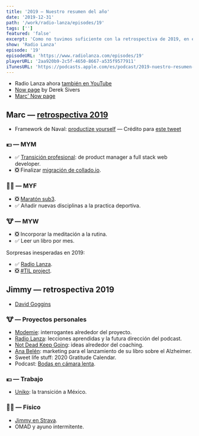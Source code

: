 ```yaml
---
title: '2019 — Nuestro resumen del año'
date: '2019-12-31'
path: '/work/radio-lanza/episodes/19'
tags: ['']
featured: 'false'
excerpt: 'Como no tuvimos suficiente con la retrospectiva de 2019, en este último episodio del año, aprovechamos para repasar nuestros respectivos 2019s — desde un punto de vista profesional, personal, y espiritual.'
show: 'Radio Lanza'
episode: '19'
episodeURL: 'https://www.radiolanza.com/episodes/19'
playerURL: '2aa920b9-2c5f-4650-8667-a535f9577911'
iTunesURL: 'https://podcasts.apple.com/es/podcast/2019-nuestro-resumen-del-año/id1468000755?i=1000461175189'
---
```


- Radio Lanza ahora [también en YouTube](https://www.youtube.com/channel/UCxkiAE7jp3M0hXK96ON9bUQ)
- [Now page](https://nownownow.com/about) by Derek Sivers
- [Marc' Now page](https://www.collado.io/now)

## Marc — [retrospectiva 2019](https://www.collado.io/blog/2019/retrospective)

- Framework de Naval: [productize yourself](https://nav.al/productize-yourself)
  — Crédito para [este tweet](https://twitter.com/mrsharma/status/930106523052785665)

### 💶 — MYM

- ✅ [Transición profesional](https://www.collado.io/blog/2020/hi-from-gamestry): de product manager a full stack web developer.
- ❎ Finalizar [migración de collado.io](https://www.collado.io/blog/2018/collado-io-live).

### 🏋️‍♂️ — MYF

- ❎ [Maratón sub3](https://www.collado.io/blog/2019/sunsetting-sub3).
- ✅ Añadir nuevas disciplinas a la practica deportiva.

### 🐮 — MYW

- ❎ Incorporar la meditación a la rutina.
- ✅ Leer un libro por mes.

Sorpresas inesperadas en 2019:

- ✅ [Radio Lanza](https://www.collado.io/work/radio-lanza).
- ❎ [#TIL project](https://www.collado.io/blog/2019/til).

## Jimmy — retrospectiva 2019

- [David Goggins](https://twitter.com/davidgoggins)

### 🐮 — Proyectos personales

- [Modemie](http://www.modemie.com): interrogantes alrededor del proyecto.
- [Radio Lanza](https://www.radiolanza.com): lecciones aprendidas y la futura dirección del podcast.
- [Not Dead Keep Going](http://ndkg.io): ideas alrededor del coaching.
- [Ana Belén](http://anabelen.co): marketing para el lanzamiento de su libro sobre el Alzheimer.
- Sweet life stuff: 2020 Gratitude Calendar.
- Podcast: [Bodas en cámara lenta](http://bodasencamaralenta.com/).

### 💶 — Trabajo

- [Uniko](https://uniko.co): la transición a México.

### 🏋️‍♂️ — Físico

- [Jimmy en Strava](https://www.strava.com/athletes/11997003).
- OMAD y ayuno intermitente.
